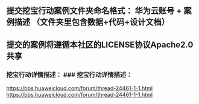 ## 提交挖宝行动案例文件夹命名格式： 华为云账号 + 案例描述  （文件夹里包含数据+代码+设计文档）


## 提交的案例将遵循本社区的LICENSE协议Apache2.0共享

### 挖宝行动详情描述：	### 挖宝行动详情描述：
https://bbs.huaweicloud.com/forum/thread-24461-1-1.html	https://bbs.huaweicloud.com/forum/thread-24461-1-1.html